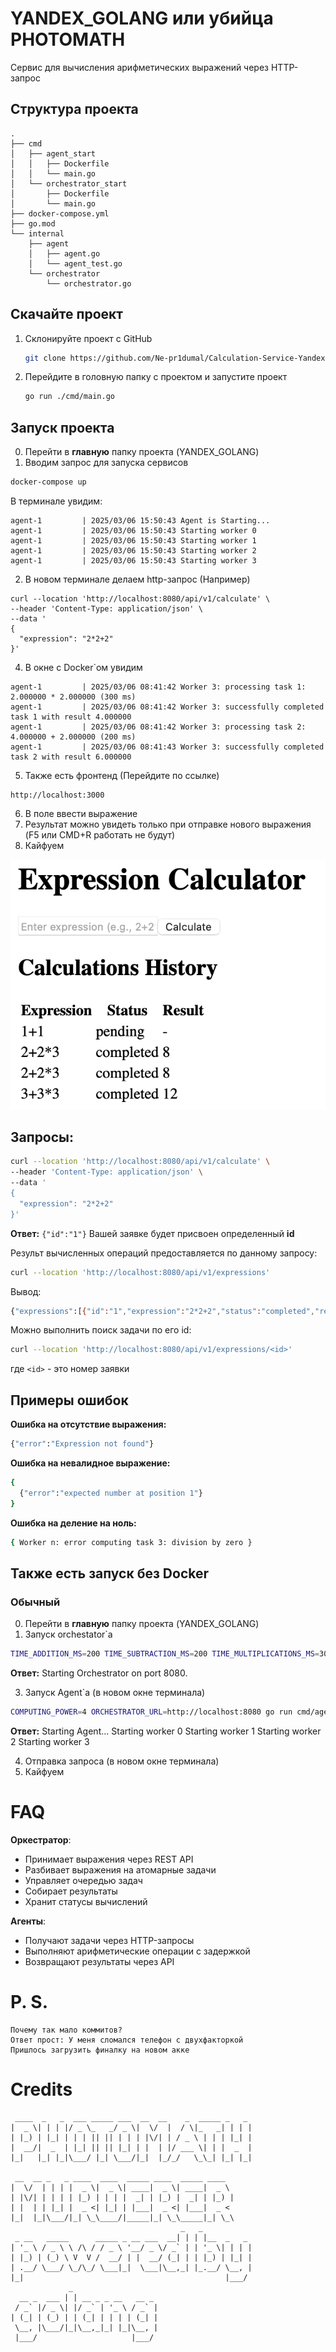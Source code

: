 # YANDEX_GOLANG или убийца PHOTOMATH

Cервис для вычисления арифметических выражений через HTTP-запрос

## Структура проекта

```.
.
├── cmd
│   ├── agent_start
│   │   ├── Dockerfile
│   │   └── main.go
│   └── orchestrator_start
│       ├── Dockerfile
│       └── main.go
├── docker-compose.yml
├── go.mod
└── internal
    ├── agent
    │   ├── agent.go
    │   └── agent_test.go
    └── orchestrator
        └── orchestrator.go
```
## Скачайте проект

1. Склонируйте проект с GitHub
    ```bash
    git clone https://github.com/Ne-pr1dumal/Calculation-Service-Yandex
    ```
2. Перейдите в головную папку с проектом и запустите проект
    ```bash
    go run ./cmd/main.go
    ```
## Запуск проекта

0. Перейти в **главную** папку проекта (YANDEX_GOLANG)
1. Вводим запрос для запуска сервисов
```bash
docker-compose up
```

В терминале увидим:
```
agent-1         | 2025/03/06 15:50:43 Agent is Starting...
agent-1         | 2025/03/06 15:50:43 Starting worker 0
agent-1         | 2025/03/06 15:50:43 Starting worker 1
agent-1         | 2025/03/06 15:50:43 Starting worker 2
agent-1         | 2025/03/06 15:50:43 Starting worker 3
```
2. В новом терминале делаем http-запрос
(Например)
```
curl --location 'http://localhost:8080/api/v1/calculate' \
--header 'Content-Type: application/json' \
--data '
{
  "expression": "2*2+2"
}'
```
4. В окне с Docker`ом увидим
```
agent-1         | 2025/03/06 08:41:42 Worker 3: processing task 1: 2.000000 * 2.000000 (300 ms)
agent-1         | 2025/03/06 08:41:42 Worker 3: successfully completed task 1 with result 4.000000
agent-1         | 2025/03/06 08:41:42 Worker 3: processing task 2: 4.000000 + 2.000000 (200 ms)
agent-1         | 2025/03/06 08:41:43 Worker 3: successfully completed task 2 with result 6.000000
```
5. Также есть фронтенд (Перейдите по ссылке)
```
http://localhost:3000
```
6. В поле ввести выражение
7. Результат можно увидеть только при отправке нового выражения (F5 или CMD+R работать не будут)
8. Кайфуем

![Image](https://github.com/Ne-pr1dumal/YANDEX_GOLANG/blob/experemental/Снимок%20экрана%202025-03-06%20в%2018.58.11.png)

## Запросы:

```bash
curl --location 'http://localhost:8080/api/v1/calculate' \
--header 'Content-Type: application/json' \
--data '
{
  "expression": "2*2+2"
}'
```

**Ответ:** 
```{"id":"1"}```
Вашей заявке будет присвоен определенный **id**

Результ вычисленных операций предоставляется по данному запросу:

```bash
curl --location 'http://localhost:8080/api/v1/expressions'
```

Вывод:

```bash
{"expressions":[{"id":"1","expression":"2*2+2","status":"completed","result":6}]}
```

Можно выполнить поиск задачи по его id:

```bash
curl --location 'http://localhost:8080/api/v1/expressions/<id>'
```
где ```<id>``` - это номер заявки

## Примеры ошибок

**Ошибка на отсутствие выражения:**

```bash
{"error":"Expression not found"}
```

**Ошибка на невалидное выражение:**

```bash
{
  {"error":"expected number at position 1"}
}
```

**Ошибка на деление на ноль:**

```bash
{ Worker n: error computing task 3: division by zero }
```
## Также есть запуск без Docker
### Обычный
0. Перейти в **главную** папку проекта (YANDEX_GOLANG)
1. Запуск orchestator`а

```bash
TIME_ADDITION_MS=200 TIME_SUBTRACTION_MS=200 TIME_MULTIPLICATIONS_MS=300 TIME_DIVISIONS_MS=400 go run cmd/orchestrator_start/main.go
```

**Ответ:**  Starting Orchestrator on port 8080.

3. Запуск Agent`а (в новом окне терминала)

```bash
COMPUTING_POWER=4 ORCHESTRATOR_URL=http://localhost:8080 go run cmd/agent_start/main.go
```

**Ответ:**
Starting Agent...
Starting worker 0
Starting worker 1
Starting worker 2
Starting worker 3

4. Отправка запроса (в новом окне терминала)
5. Кайфуем

# FAQ

**Оркестратор**:

- Принимает выражения через REST API
- Разбивает выражения на атомарные задачи
- Управляет очередью задач
- Собирает результаты
- Хранит статусы вычислений

**Агенты**:

- Получают задачи через HTTP-запросы
- Выполняют арифметические операции с задержкой
- Возвращают результаты через API

# P. S.
```
Почему так мало коммитов?
Ответ прост: У меня сломался телефон с двухфакторкой 
Пришлось загрузить финалку на новом акке
```
# Credits
```
 ____  _   _  ___ _____ ___  __  __    _  _____ _   _ 
|  _ \| | | |/ _ \_   _/ _ \|  \/  |  / \|_   _| | | |
| |_) | |_| | | | || || | | | |\/| | / _ \ | | | |_| |
|  __/|  _  | |_| || || |_| | |  | |/ ___ \| | |  _  |
|_|   |_| |_|\___/ |_| \___/|_|  |_/_/   \_\_| |_| |_|
                                                      
 __  __ _   _ ____  ____  _____ ____  _____ ____  
|  \/  | | | |  _ \|  _ \| ____|  _ \| ____|  _ \ 
| |\/| | | | | |_) | | | |  _| | |_) |  _| | |_) |
| |  | | |_| |  _ <| |_| | |___|  _ <| |___|  _ < 
|_|  |_|\___/|_| \_\____/|_____|_| \_\_____|_| \_\
                                      _   _           
 _ __   _____      _____ _ __ ___  __| | | |__  _   _ 
| '_ \ / _ \ \ /\ / / _ \ '__/ _ \/ _` | | '_ \| | | |
| |_) | (_) \ V  V /  __/ | |  __/ (_| | | |_) | |_| |
| .__/ \___/ \_/\_/ \___|_|  \___|\__,_| |_.__/ \__, |
|_|                                             |___/ 
             _                   
  __ _  ___ | | __ _ _ __   __ _ 
 / _` |/ _ \| |/ _` | '_ \ / _` |
| (_| | (_) | | (_| | | | | (_| |
 \__, |\___/|_|\__,_|_| |_|\__, |
 |___/                     |___/
```
